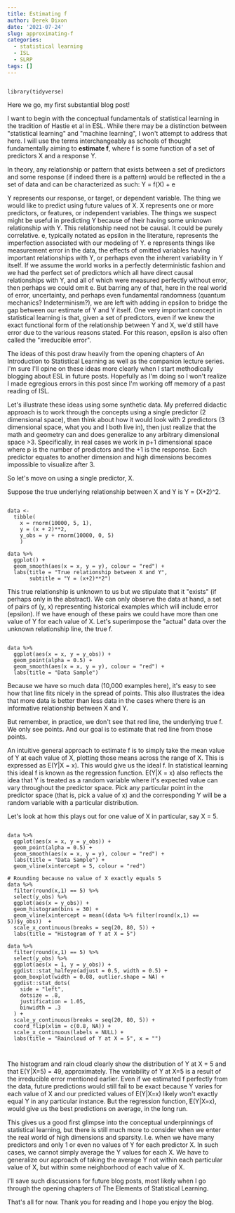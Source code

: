 ```yaml
---
title: Estimating f
author: Derek Dixon
date: '2021-07-24'
slug: approximating-f
categories:
  - statistical learning
  - ISL
  - SLRP
tags: []
---
```


```{r, warning=FALSE, message=FALSE}

library(tidyverse)

```

Here we go, my first substantial blog post!

I want to begin with the conceptual fundamentals of statistical learning in the tradition of Hastie et al in ESL. While there may be a distinction between "statistical learning" and "machine learning", I won't attempt to address that here. I will use the terms interchangeably as schools of thought fundamentally aiming to **estimate f**, where f is some function of a set of predictors X and a response Y.

In theory, any relationship or pattern that exists between a set of predictors and some response (if indeed there is a pattern) would be reflected in the a set of data and can be characterized as such:
Y = f(X) + e 

Y represents our response, or target, or dependent variable. The thing we would like to predict using future values of X.
X represents one or more predictors, or features, or independent variables. The things we suspect might be useful in predicting Y because of their having some unknown relationship with Y. This relationship need not be causal. It could be purely correlative. 
e, typically notated as epsilon in the literature, represents the imperfection associated with our modeling of Y. e represents things like measurement error in the data, the effects of omitted variables having important relationships with Y, or perhaps even the inherent variability in Y itself. If we assume the world works in a perfectly deterministic fashion and we had the perfect set of predictors which all have direct causal relationships with Y, and all of which were measured perfectly without error, then perhaps we could omit e. But barring any of that, here in the real world of error, uncertainty, and perhaps even fundamental randomness (quantum mechanics? Indeterminism?), we are left with adding in epsilon to bridge the gap between our estimate of Y and Y itself. One very important concept in statistical learning is that, given a set of predictors, even if we knew the exact functional form of the relationship between Y and X, we'd still have error due to the various reasons stated. For this reason, epsilon is also often called the "irreducible error".

The ideas of this post draw heavily from the opening chapters of An Introduction to Statistical Learning as well as the companion lecture series. I'm sure I'll opine on these ideas more clearly when I start methodically blogging about ESL in future posts. Hopefully as I'm doing so I won't realize I made egregious errors in this post since I'm working off memory of a past reading of ISL. 

Let's illustrate these ideas using some synthetic data. My preferred didactic approach is to work through the concepts using a single predictor (2 dimensional space), then think about how it would look with 2 predictors (3 dimensional space, what you and I both live in), then just realize that the math and geometry can and does generalize to any arbitrary dimensional space >3. Specifically, in real cases we work in p+1 dimensional space where p is the number of predictors and the +1 is the response. Each predictor equates to another dimension and high dimensions becomes impossible to visualize after 3. 

So let's move on using a single predictor, X.

Suppose the true underlying relationship between X and Y is Y = (X+2)^2. 

```{r, message=FALSE, warning=FALSE}

data <- 
  tibble(
    x = rnorm(10000, 5, 1),
    y = (x + 2)**2,
    y_obs = y + rnorm(10000, 0, 5)
    )

data %>%  
  ggplot() +
  geom_smooth(aes(x = x, y = y), colour = "red") +
  labs(title = "True relationship between X and Y",
       subtitle = "Y = (x+2)**2")

```

This true relationship is unknown to us but we stipulate that it "exists" (if perhaps only in the abstract). We can only observe the data at hand, a set of pairs of (y, x) representing historical examples which will include error (epsilon). If we have enough of these pairs we could have more than one value of Y for each value of X. Let's superimpose the "actual" data over the unknown relationship line, the true f.

```{r}

data %>% 
  ggplot(aes(x = x, y = y_obs)) +
  geom_point(alpha = 0.5) +
  geom_smooth(aes(x = x, y = y), colour = "red") +
  labs(title = "Data Sample")

```

Because we have so much data (10,000 examples here), it's easy to see how that line fits nicely in the spread of points. This also illustrates the idea that more data is better than less data in the cases where there is an informative relationship between X and Y. 

But remember, in practice, we don't see that red line, the underlying true f. We only see points. And our goal is to estimate that red line from those points.

An intuitive general approach to estimate f is to simply take the mean value of Y at each value of X, plotting those means across the range of X. This is expressed as E(Y|X = x). This would give us the ideal f. In statistical learning this ideal f is known as the regression function. E(Y|X = x) also reflects the idea that Y is treated as a random variable where it's expected value can vary throughout the predictor space. Pick any particular point in the predictor space (that is, pick a value of x) and the corresponding Y will be a random variable with a particular distribution. 

Let's look at how this plays out for one value of X in particular, say X = 5. 

```{r}

data %>% 
  ggplot(aes(x = x, y = y_obs)) +
  geom_point(alpha = 0.5) +
  geom_smooth(aes(x = x, y = y), colour = "red") +
  labs(title = "Data Sample") +
  geom_vline(xintercept = 5, colour = "red")

# Rounding because no value of X exactly equals 5
data %>% 
  filter(round(x,1) == 5) %>% 
  select(y_obs) %>% 
  ggplot(aes(x = y_obs)) +
  geom_histogram(bins = 30) +
  geom_vline(xintercept = mean((data %>% filter(round(x,1) == 5))$y_obs))  +
  scale_x_continuous(breaks = seq(20, 80, 5)) +
  labs(title = "Histogram of Y at X = 5")

data %>% 
  filter(round(x,1) == 5) %>% 
  select(y_obs) %>% 
  ggplot(aes(x = 1, y = y_obs)) +
  ggdist::stat_halfeye(adjust = 0.5, width = 0.5) +
  geom_boxplot(width = 0.08, outlier.shape = NA) +
  ggdist::stat_dots(
    side = "left", 
    dotsize = .8, 
    justification = 1.05, 
    binwidth = .3
  ) +
  scale_y_continuous(breaks = seq(20, 80, 5)) +
  coord_flip(xlim = c(0.8, NA)) +
  scale_x_continuous(labels = NULL) +
  labs(title = "Raincloud of Y at X = 5", x = "")



```

The histogram and rain cloud clearly show the distribution of Y at X = 5 and that E(Y|X=5) = 49, approximately. The variability of Y at X=5 is a result of the irreducible error mentioned earlier. Even if we estimated f perfectly from the data, future predictions would still fail to be exact because Y varies for each value of X and our predicted values of E(Y|X=x) likely won't exactly equal Y in any particular instance. But the regression function, E(Y|X=x), would give us the best predictions on average, in the long run.

This gives us a good first glimpse into the conceptual underpinnings of statistical learning, but there is still much more to consider when we enter the real world of high dimensions and sparsity. I.e. when we have many predictors and only 1 or even no values of Y for each predictor X. In such cases, we cannot simply average the Y values for each X. We have to generalize our approach of taking the average Y not within each particular value of X, but within some neighborhood of each value of X. 

I'll save such discussions for future blog posts, most likely when I go through the opening chapters of The Elements of Statistical Learning.

That's all for now. Thank you for reading and I hope you enjoy the blog.